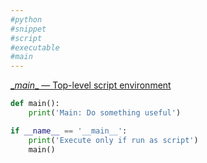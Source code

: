 ```yaml
---
#python
#snippet
#script
#executable
#main
---
```


[\__main__ — Top-level script environment](https://docs.python.org/3/library/__main__.html)
```python
def main():
    print('Main: Do something useful')

if __name__ == '__main__':
    print('Execute only if run as script')
    main()
```
